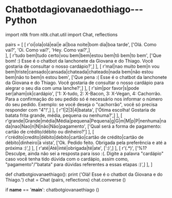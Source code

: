 # Chatbotdagiovanaedothiago---Python
import nltk
from nltk.chat.util import Chat, reflections

pairs = [
    [
        r'oi|ola|olá|eai|e aí|boa noite|bom dia|boa tarde',
        ['Olá. Como vai?', 'Oi. Como vai?', 'Hey. Como vai?',]  
    ],
    [
        r'tudo bem|tudo certo|vou bem|bem|estou bem|tô bem|to bem',
        ['Que bom! :) Esse é o chatbot da lanchonete da Giovana e do Thiago. Você gostaria de consultar o nosso cardápio?',]
    ],
    [
        r'mal|nao muito bem|n vou bem|triste|cansado|cansada|chateada|chateado|nada bem|não estou bem|não to bem|n estou bem',
        ['Que pena :( Esse é o chatbot da lanchonete da Giovana e do Thiago. Você gostaria de consultar o nosso cardápio para alegrar o seu dia com uma lanche?',]
    ],
    [
        r'sim|por favor|s|pode ser|aham|ok|cardápio',
        ['1: X-tudo, 2: X-Bacon, 3: X-Vegan, 4: Cachorrão. Para a confirmação do seu pedido só é necessário nos informar o número do seu pedido. Exemplo: se você deseja o "cachorrão", você só precisa responder com "4"!',]
    ],
    [
        r'1|2|3|4|batata',
        ['Ótima escolha! Gostaria de batata frita grande, média, pequena ou nenhuma?',]
    ],
    [
        r'grande|Grande|média|Média|pequena|Pequena|g|G|m|M|p|P|nenhuma|nada|nao|Nao|n|N|não|Não|pagamento',
        ['Qual será a forma de pagamento: cartão de crédito/débito ou dinheiro?']
    ],
    [
        r'crédito|credito|débito|debito|cartão|cartão de crédito|cartão de débito|dinheiro|à vista',
        ['Ok. Pedido feito. Obrigada pela preferência e até a próxima :)',]
    ],
    [
        r'até|Até|inté|obrigada|té|ate',
        [':)',]
    ],
    [
        r'(.*)',
        ['%1? Desculpe, ainda não sei a resposta para isso :(. Digite a palavra "cardápio" caso você tenha tido dúvida com o cardápio, assim como, "pagamento"/"batata" para dúvidas referentes a essas etapas :)',]
    ],
]

        
def chatbotgiovanaethiago():
    print ('Olá! Esse é o chatbot da Giovana e do Thiago.')
    chat = Chat (pairs, reflections)
    chat.converse ()
    
if __name__ == '__main__':
    chatbotgiovanaethiago ()
